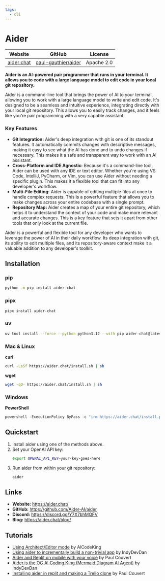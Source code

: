 ```yaml
---
tags:
  - cli
---
```


# Aider

| Website | GitHub | License |
| --- | --- | --- |
| [aider.chat](https://aider.chat/) | [paul-gauthier/aider](https://github.com/paul-gauthier/aider) | Apache 2.0 |

**Aider is an AI-powered pair programmer that runs in your terminal. It allows you to code with a large language model to edit code in your local git repository.**

Aider is a command-line tool that brings the power of AI to your terminal, allowing you to work with a large language model to write and edit code. It's designed to be a seamless and intuitive experience, integrating directly with your local git repository. This allows you to easily track changes, and it feels like you're pair programming with a very capable assistant.

### Key Features

*   **Git Integration:** Aider's deep integration with git is one of its standout features. It automatically commits changes with descriptive messages, making it easy to see what the AI has done and to undo changes if necessary. This makes it a safe and transparent way to work with an AI assistant.
*   **Cross-Platform and IDE Agnostic:** Because it's a command-line tool, Aider can be used with any IDE or text editor. Whether you're using VS Code, IntelliJ, PyCharm, or Vim, you can use Aider without needing a specific plugin. This makes it a flexible tool that can fit into any developer's workflow.
*   **Multi-File Editing:** Aider is capable of editing multiple files at once to handle complex requests. This is a powerful feature that allows you to make changes across your entire codebase with a single prompt.
*   **Repository Map:** Aider creates a map of your entire git repository, which helps it to understand the context of your code and make more relevant and accurate changes. This is a key feature that sets it apart from other tools that only look at the current file.

Aider is a powerful and flexible tool for any developer who wants to leverage the power of AI in their daily workflow. Its deep integration with git, its ability to edit multiple files, and its repository-aware context make it a valuable addition to any developer's toolkit.

## Installation

### pip

```bash
python -m pip install aider-chat
```

### pipx

```bash
pipx install aider-chat
```

### uv

```bash
uv tool install --force --python python3.12 --with pip aider-chat@latest
```

### Mac & Linux

**curl**
```bash
curl -LsSf https://aider.chat/install.sh | sh
```

**wget**
```bash
wget -qO- https://aider.chat/install.sh | sh
```

### Windows

**PowerShell**
```powershell
powershell -ExecutionPolicy ByPass -c "irm https://aider.chat/install.ps1 | iex"
```

## Quickstart

1.  Install aider using one of the methods above.
2.  Set your OpenAI API key:
    ```bash
    export OPENAI_API_KEY=your-key-goes-here
    ```
3.  Run aider from within your git repository:
    ```bash
    aider
    ```

## Links

*   **Website:** https://aider.chat/
*   **GitHub:** https://github.com/Aider-AI/aider
*   **Discord:** https://discord.gg/Y7X7bhMQFV
*   **Blog:** https://aider.chat/blog/

## Tutorials

*   [Using Architect/Editor mode](https://www.youtube.com/watch?v=OPXslklVBZc) by AICodeKing
*   [Using aider to incrementally build a non-trivial app](https://www.youtube.com/watch?v=QlUt06XLbJE) by IndyDevDan
*   [Aider and Replit on mobile with your voice](https://x.com/itsPaulAi/status/1830987090617831810) by Paul Couvert
*   [Aider is the OG AI Coding King (Mermaid Diagram AI Agent)](https://www.youtube.com/watch?v=ag-KxYS8Vuw) by IndyDevDan
*   [Installing aider in replit and making a Trello clone](https://x.com/itspaulai/status/1828834199597633724) by Paul Couvert